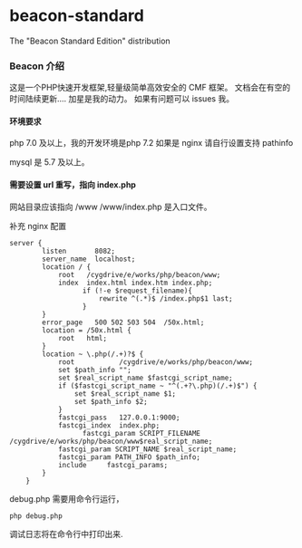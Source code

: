 # beacon-standard
The \"Beacon Standard Edition\" distribution
### Beacon 介绍

这是一个PHP快速开发框架,轻量级简单高效安全的 CMF 框架。
文档会在有空的时间陆续更新....
加星是我的动力。
如果有问题可以 issues 我。

#### 环境要求 

php 7.0 及以上，我的开发环境是php 7.2
如果是 nginx 请自行设置支持 pathinfo

mysql 是 5.7 及以上。

#### 需要设置 url 重写，指向 index.php


网站目录应该指向 /www
/www/index.php 是入口文件。

补充 nginx 配置

```
server {
        listen       8082;
        server_name  localhost;
        location / {
            root   /cygdrive/e/works/php/beacon/www;
            index  index.html index.htm index.php;
			      if (!-e $request_filename){
				      rewrite ^(.*)$ /index.php$1 last;
			      }
        }
        error_page   500 502 503 504  /50x.html;
        location = /50x.html {
            root   html;
        }
        location ~ \.php(/.+)?$ {
            root           /cygdrive/e/works/php/beacon/www;
            set $path_info "";
            set $real_script_name $fastcgi_script_name;
            if ($fastcgi_script_name ~ "^(.+?\.php)(/.+)$") {
                set $real_script_name $1;
                set $path_info $2;
            }
            fastcgi_pass   127.0.0.1:9000;
            fastcgi_index  index.php;
			      fastcgi_param SCRIPT_FILENAME /cygdrive/e/works/php/beacon/www$real_script_name;
            fastcgi_param SCRIPT_NAME $real_script_name;
            fastcgi_param PATH_INFO $path_info;
            include     fastcgi_params;
        }
    }
```


debug.php 需要用命令行运行，

`php debug.php`

调试日志将在命令行中打印出来.


